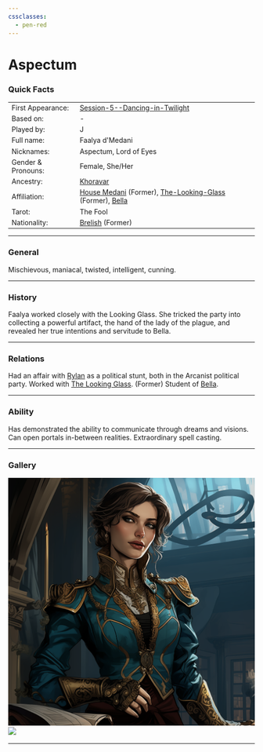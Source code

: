 ```yaml
---
cssclasses:
  - pen-red
---
```

<link rel="stylesheet" href="https://cdn.jsdelivr.net/npm/rpg-awesome@latest/css/rpg-awesome.min.css"> 

# Aspectum <i class="ra ra-bleeding-eye"></i>
### Quick Facts

|                    |                                                                                                                                                         |
| ------------------ | ------------------------------------------------------------------------------------------------------------------------------------------------------- |
| First Appearance:  | [Session-5--Dancing-in-Twilight](../-Session-Notes/-1-Gathering-Storms/Session-5--Dancing-in-Twilight.md)                                               |
| Based on:          | -                                                                                                                                                       |
| Played by:         | J                                                                                                                                                       |
| Full name:         | Faalya d'Medani                                                                                                                                         |
| Nicknames:         | Aspectum, Lord of Eyes                                                                                                                                  |
| Gender & Pronouns: | Female, She/Her                                                                                                                                         |
| Ancestry:          | [Khoravar](https://eberron.fandom.com/wiki/Half-elf)                                                                                                    |
| Affiliation:       | [House Medani](https://eberron.fandom.com/wiki/House_Medani) (Former), [The-Looking-Glass](../-Groups/The-Looking-Glass.md) (Former), [Bella](Bella.md) |
| Tarot:             | The Fool                                                                                                                                                |
| Nationality:       | [Brelish](https://eberron.fandom.com/wiki/Breland) (Former)                                                                                             |
***
### General
Mischievous, maniacal, twisted, intelligent, cunning.

***
### History
Faalya worked closely with the Looking Glass.
She tricked the party into collecting a powerful artifact, the hand of the lady of the plague, and revealed her true intentions and servitude to Bella.

***
### Relations
Had an affair with [Rylan](Rylan.md) as a political stunt, both in the Arcanist political party.
Worked with [The Looking Glass](../-Groups/The-Looking-Glass.md). (Former)
Student of [Bella](Bella.md).

***
### Ability
Has demonstrated the ability to communicate through dreams and visions. Can open portals in-between realities. Extraordinary spell casting.

***
### Gallery

![Fallya1](-images/Fallya1.png)
![](../../../../../../Pasted%20image%2020241130103105.png)
***
